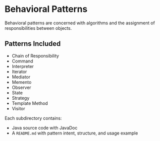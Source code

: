 # Behavioral Patterns

Behavioral patterns are concerned with algorithms and the assignment of responsibilities between objects.

## Patterns Included
- Chain of Responsibility
- Command
- Interpreter
- Iterator
- Mediator
- Memento
- Observer
- State
- Strategy
- Template Method
- Visitor

Each subdirectory contains:
- Java source code with JavaDoc
- A `README.md` with pattern intent, structure, and usage example
